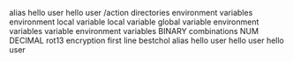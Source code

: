alias
hello user
hello user
/action
directories
 environment variables
environment
local variable
local variable
global variable
environment variables
variable
environment variables
BINARY
combinations
NUM
DECIMAL
rot13 encryption
first line
bestchol
alias
hello user
hello user
hello user
